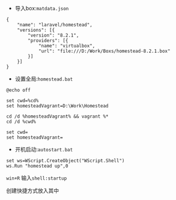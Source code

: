 - 导入box:`matdata.json`

```
{
	"name": "laravel/homestead",
	"versions": [{
		"version": "8.2.1",
		"providers": [{
			"name": "virtualbox",
			"url": "file:///D:/Work/Boxs/homestead-8.2.1.box"
		}]
	}]
}
```

- 设置全局:`homestead.bat`

```
@echo off

set cwd=%cd%
set homesteadVagrant=D:\Work\Homestead

cd /d %homesteadVagrant% && vagrant %*
cd /d %cwd%

set cwd=
set homesteadVagrant=

```

- 开机启动:`autostart.bat`

``` 
set ws=WScript.CreateObject("WScript.Shell")
ws.Run "homestead up",0
```
`win+R` 输入`shell:startup`

创建快捷方式放入其中